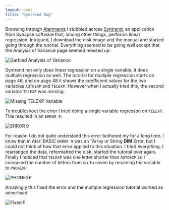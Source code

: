 ```yaml
---
layout: post
title: "Syntrend Bug"
---
```


Browsing through [Atarimania](http://www.atarimania.com/) I stubbled across [Syntrend](http://www.atarimania.com/list-atari-magazines.html), an application from Synapse software that, among other things, performs linear regression.
Intrigued, I download the disk image and the manual and started going through the tutorial. Everything seemed to be going well except that the
Analysis of Variance page seemed messed up:

![Garbled Analysis of Variance](/assets/images/aov_messed_up.png)

Syntrend not only does linear regression on a single variable, it does multiple regression as well. The tutorial for multiple regression starts on page 46, and on page 48 it shows the coefficient values for the two variables `AUTOEXP` and `TELEXP`. However when I actually tried this, the second variable
`TELEXP` was missing.

![Missing TELEXP Variable](/assets/images/missing_telexp.png)

To troubleshoot the error I tried doing a single variable regresson on `TELEXP`. This resulted in an `ERROR 9`:

![ERROR 9](/assets/images/error_9.png)

For reason I do not quite understand this error bothered my for a long time. I know that in Atari BASIC `ERROR 9` was an "Array or String __DIM__ Error, but I could not think of how that error applied to this situation. I tried everything. I rearranged the data, reformatted the disk, started the tutorial over again. Finally I noticed that `TELEXP` was one letter shorter than `AUTOEXP` so I increased the number of letters from six to seven by renaming the variable to `PHONEXP`.

![PHONEXP](/assets/images/phonexp.png)

Amazingly this fixed the error and the multiple regression tutorial worked as advertised.

![Fixed !!](/assets/images/fixed.png)

